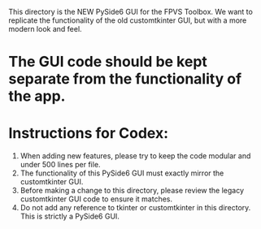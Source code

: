 This directory is the NEW PySide6 GUI for the FPVS Toolbox. We want to replicate the functionality of the old 
customtkinter GUI, but with a more modern look and feel. 

# The GUI code should be kept separate from the functionality of the app.

# Instructions for Codex: 

1. When adding new features, please try to keep the code modular and under 500 lines per file. 
2. The functionality of this PySide6 GUI must exactly mirror the customtkinter GUI. 
3. Before making a change to this directory, please review the legacy customtkinter GUI code to ensure it matches.
4. Do not add any reference to tkinter or customtkinter in this directory. This is strictly a PySide6 GUI.